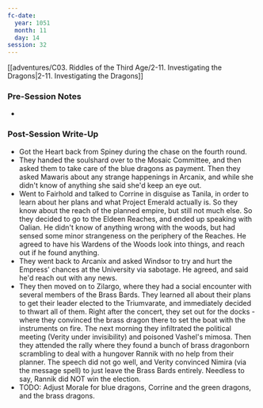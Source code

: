 ```yaml
---
fc-date:
  year: 1051
  month: 11
  day: 14
session: 32
---
```

 [[adventures/C03. Riddles of the Third Age/2-11. Investigating the Dragons|2-11. Investigating the Dragons]]

### Pre-Session Notes

* 

### Post-Session Write-Up

- Got the Heart back from Spiney during the chase on the fourth round.
- They handed the soulshard over to the Mosaic Committee, and then asked them to take care of the blue dragons as payment. Then they asked Mawaris about any strange happenings in Arcanix, and while she didn't know of anything she said she'd keep an eye out.
- Went to Fairhold and talked to Corrine in disguise as Tanila, in order to learn about her plans and what Project Emerald actually is. So they know about the reach of the planned empire, but still not much else. So they decided to go to the Eldeen Reaches, and ended up speaking with Oalian. He didn't know of anything wrong with the woods, but had sensed some minor strangeness on the periphery of the Reaches. He agreed to have his Wardens of the Woods look into things, and reach out if he found anything.
- They went back to Arcanix and asked Windsor to try and hurt the Empress' chances at the University via sabotage. He agreed, and said he'd reach out with any news.
- They then moved on to Zilargo, where they had a social encounter with several members of the Brass Bards. They learned all about their plans to get their leader elected to the Triumvarate, and immediately decided to thwart all of them. Right after the concert, they set out for the docks - where they convinced the brass dragon there to set the boat with the instruments on fire. The next morning they infiltrated the political meeting (Verity under invisibility) and poisoned Vashel's mimosa. Then they attended the rally where they found a bunch of brass dragonborn scrambling to deal with a hungover Rannik with no help from their planner. The speech did not go well, and Verity convinced Nimira (via the message spell) to just leave the Brass Bards entirely. Needless to say, Rannik did NOT win the election.
- TODO: Adjust Morale for blue dragons, Corrine and the green dragons, and the brass dragons.
